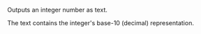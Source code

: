 Outputs an integer number as text.

The text contains the integer's base-10 (decimal) representation.
